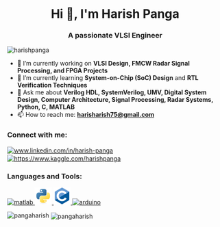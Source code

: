 <h1 align="center">Hi 👋, I'm Harish Panga</h1>
<h3 align="center">A passionate VLSI Engineer</h3>

<p align="left">
  <img src="https://dras.in/wp-content/uploads/2021/04/embedded1.jpg" alt="harishpanga" width="500" height="300" />
</p>

- 🔭 I’m currently working on **VLSI Design, FMCW Radar Signal Processing, and FPGA Projects**
- 🌱 I’m currently learning **System-on-Chip (SoC) Design** and **RTL Verification Techniques**
- 💬 Ask me about **Verilog HDL, SystemVerilog, UMV, Digital System Design, Computer Architecture, Signal Processing, Radar Systems, Python, C, MATLAB**
- 📫 How to reach me: **harisharish75@gmail.com**

<h3 align="left">Connect with me:</h3>
<p align="left">
  <a href="https://linkedin.com/in/harish-panga" target="blank">
    <img align="center" src="https://raw.githubusercontent.com/rahuldkjain/github-profile-readme-generator/master/src/images/icons/Social/linked-in-alt.svg" alt="www.linkedin.com/in/harish-panga" height="30" width="40" />
  </a>
  
  <a href="https://kaggle.com/harishpanga" target="blank">
    <img align="center" src="https://raw.githubusercontent.com/rahuldkjain/github-profile-readme-generator/master/src/images/icons/Social/kaggle.svg" alt="https://www.kaggle.com/harishpanga" height="30" width="40" />
  </a>
</p>

<h3 align="left">Languages and Tools:</h3>
<p align="left">
  <a href="https://www.mathworks.com/" target="_blank" rel="noreferrer">
    <img src="https://upload.wikimedia.org/wikipedia/commons/2/21/Matlab_Logo.png" alt="matlab" width="40" height="40"/>
  </a>
  <a href="https://www.python.org" target="_blank" rel="noreferrer">
    <img src="https://raw.githubusercontent.com/devicons/devicon/master/icons/python/python-original.svg" alt="python" width="40" height="40"/>
  </a>
  <a href="https://www.cprogramming.com/" target="_blank" rel="noreferrer">
    <img src="https://raw.githubusercontent.com/devicons/devicon/master/icons/c/c-original.svg" alt="c" width="40" height="40"/>
  </a>
  <a href="https://www.arduino.cc/" target="_blank" rel="noreferrer">
    <img src="https://cdn.worldvectorlogo.com/logos/arduino-1.svg" alt="arduino" width="40" height="40"/>
  </a>
</p>

<p><img align="left" src="https://github-readme-stats.vercel.app/api/top-langs?username=pangaharish&show_icons=true&locale=en&layout=compact" alt="pangaharish" /></p>

<p>&nbsp;<img align="center" src="https://github-readme-stats.vercel.app/api?username=pangaharish&show_icons=true&locale=en" alt="pangaharish" /></p>
